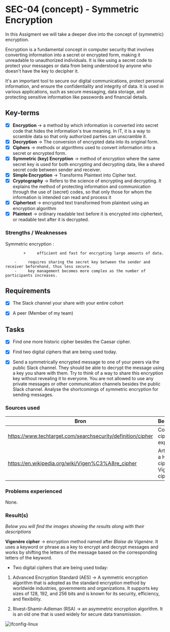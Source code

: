 # SEC-04 (concept) - Symmetric Encryption

In this Assigment we will take a deeper dive into the concept of (symmetric) encryption.

Encryption is a fundamental concept in computer security that involves converting information into a secret or encrypted form, making it unreadable to unauthorized individuals. It is like using a secret code to protect your messages or data from being understood by anyone who doesn't have the key to decipher it.

It's an important tool to secure our digital communications, protect personal information, and ensure the confidentiality and integrity of data. It is used in various applications, such as secure messaging, data storage, and protecting sensitive information like passwords and financial details.




## Key-terms

- [x] <strong>Encryption</strong> -> a method by which information is converted into secret code that hides the information's true meaning. In IT, it is a way to scramble data so that only authorized parties can unscramble it.
- [x] <strong>Decryption</strong> -> The conversion of encrypted data into its original form.
- [x] <strong>Ciphers</strong> -> methods or algorithms used to convert information into a secret or encrypted form.
- [x] <strong>Symmetric (key) Encryption</strong> -> method of encryption where the same secret key is used for both encrypting and decrypting data, like a shared secret code between sender and receiver.
- [x] <strong>Simple Encryption</strong> -> Transforms Plaintext into Cipher text.
- [x] <strong>Cryptography</strong> -> Refers to the science of encrypting and decrypting. It explains the method of protecting information and communication through the use of (secret) codes, so that only those for whom the information is intended can read and process it
- [x] <strong>Ciphertext</strong> -> encrypted text transformed from plaintext using an encryption algorithm
- [x] <strong>Plaintext</strong> -> ordinary readable text before it is encrypted into ciphertext, or readable text after it is decrypted.

### Strengths / Weaknesses

Symmetric encryption :  

        	+     efficient and fast for encrypting large amounts of data.

		-     requires sharing the secret key between the sender and receiver beforehand, thus less secure.
		-     key management becomes more complex as the number of participants increases.





## Requirements

- [x] The Slack channel your share with your entire cohort
- [x] A peer (Member of my team)




## Tasks

- [x] Find one more historic cipher besides the Caesar cipher.
- [x] Find two digital ciphers that are being used today. 

- [x] Send a symmetrically encrypted message to one of your peers via the public Slack channel. They should be able to decrypt the message using a key you share with them. Try to think of a way to share this encryption key without revealing it to everyone. You are not allowed to use any private messages or other communication channels besides the public Slack channel. Analyse the shortcomings of symmetric encryption for sending messages.




### Sources used

| Bron        | Beschrijving |
| ----------- | ----------- |
| https://www.techtarget.com/searchsecurity/definition/cipher | Concept of ciphers explained |
| https://en.wikipedia.org/wiki/Vigen%C3%A8re_cipher | Article about a Historic cipher called Vigenère cipher |






### Problems experienced

None.


### Result(s)

*Below you will find the images showing the results along with their descriptions*

**Vigenère cipher** -> encryption method named after *Blaise de Vigenère*. It uses a keyword or phrase as a key to encrypt and decrypt messages and works by shifting the letters of the message based on the corresponding letters of the keyword.

- Two digital ciphers that are being used today:

1. Advanced Encryption Standard (AES) -> A symmetric encryption algorithm that is adopted as the standard encryption method by worldwide industries, governments and organizations. It supports key sizes of 128, 192, and 256 bits and is known for its security, efficiency, and flexibility.

2. Rivest-Shamir-Adleman (RSA) -> an asymmetric encryption algorithm. It is an old one that is used widely for secure data transmission.

![ifconfig-linux](../00_includes/SEC-04/ifconfig-linuxx.png)

